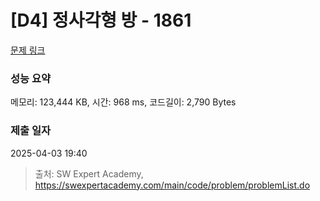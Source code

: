 # [D4] 정사각형 방 - 1861 

[문제 링크](https://swexpertacademy.com/main/code/problem/problemDetail.do?contestProbId=AV5LtJYKDzsDFAXc) 

### 성능 요약

메모리: 123,444 KB, 시간: 968 ms, 코드길이: 2,790 Bytes

### 제출 일자

2025-04-03 19:40



> 출처: SW Expert Academy, https://swexpertacademy.com/main/code/problem/problemList.do